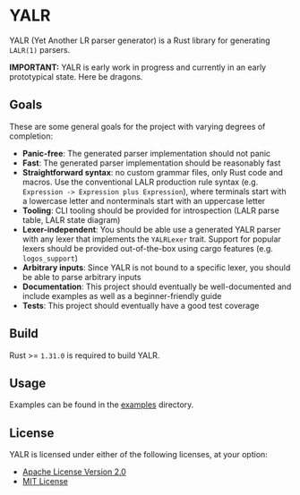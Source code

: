 # YALR

YALR (Yet Another LR parser generator) is a Rust library for generating `LALR(1)` parsers.

**IMPORTANT:** YALR is early work in progress and currently in an early prototypical state. Here be dragons.

## Goals

These are some general goals for the project with varying degrees of completion:

* **Panic-free**: The generated parser implementation should not panic
* **Fast**: The generated parser implementation should be reasonably fast
* **Straightforward syntax**: no custom grammar files, only Rust code and macros. Use the conventional
  LALR production rule syntax (e.g. `Expression -> Expression plus Expression`), where terminals start with a lowercase
  letter and nonterminals
  start with an uppercase letter
* **Tooling**: CLI tooling should be provided for introspection (LALR parse table, LALR state diagram)
* **Lexer-independent**: You should be able use a generated YALR parser with any lexer that implements the `YALRLexer`
  trait. Support for popular lexers should be provided out-of-the-box using cargo features (e.g. `logos_support`)
* **Arbitrary inputs**: Since YALR is not bound to a specific lexer, you should be able to parse arbitrary inputs
* **Documentation**: This project should eventually be well-documented and include examples as well as a
  beginner-friendly guide
* **Tests**: This project should eventually have a good test coverage

## Build

Rust >= `1.31.0` is required to build YALR.

## Usage

Examples can be found in the [examples](examples) directory.

## License

YALR is licensed under either of the following licenses, at your option:

* [Apache License Version 2.0](LICENSE-APACHE)
* [MIT License](LICENSE-MIT)
